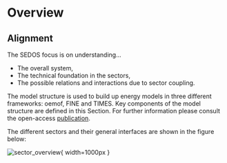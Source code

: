 # Overview

## Alignment
The SEDOS focus is on understanding...

- The overall system,
- The technical foundation in the sectors,
- The possible relations and interactions due to sector coupling.

The model structure is used to build up energy models in three different frameworks: oemof, FINE and TIMES.
Key components of the model structure are defined in this Section. For further information please consult the open-access [publication](TODO:Link).

The different sectors and their general interfaces are shown in the figure below:

![sector_overview](../../graphics/sector_overview_without-chapters.jpg){ width=1000px }